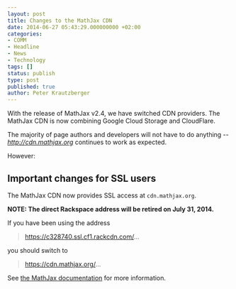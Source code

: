 ```yaml
---
layout: post
title: Changes to the MathJax CDN
date: 2014-06-27 05:43:29.000000000 +02:00
categories:
- COMM
- Headline
- News
- Technology
tags: []
status: publish
type: post
published: true
author: Peter Krautzberger
---
```


With the release of MathJax v2.4, we have switched CDN providers. The MathJax CDN is now combining Google Cloud Storage and CloudFlare.

The majority of page authors and developers will not have to do anything -- _http://cdn.mathjax.org_ continues to work as expected.

However:

## Important changes for SSL users

The MathJax CDN now provides SSL access at `cdn.mathjax.org`.

**NOTE: The direct Rackspace address will be retired on July 31, 2014.**

If you have been using the address

> https://c328740.ssl.cf1.rackcdn.com/...

you should switch to

> https://cdn.mathjax.org/...

See [the MathJax documentation](http://docs.mathjax.org/en/v2.4-latest/start.html#secure-access-to-the-cdn) for more information.